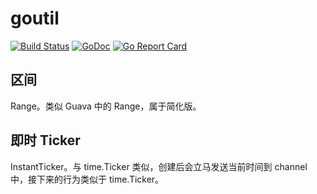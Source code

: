 # goutil

[![Build Status](https://travis-ci.org/alfred-zhong/goutil.svg?branch=master)](https://travis-ci.org/alfred-zhong/goutil) [![GoDoc](https://godoc.org/github.com/alfred-zhong/goutil?status.svg)](https://godoc.org/github.com/alfred-zhong/goutil) [![Go Report Card](https://goreportcard.com/badge/github.com/alfred-zhong/goutil)](https://goreportcard.com/report/github.com/alfred-zhong/goutil)

## 区间

Range。类似 Guava 中的 Range，属于简化版。

## 即时 Ticker

InstantTicker。与 time.Ticker 类似，创建后会立马发送当前时间到 channel 中，接下来的行为类似于 time.Ticker。
